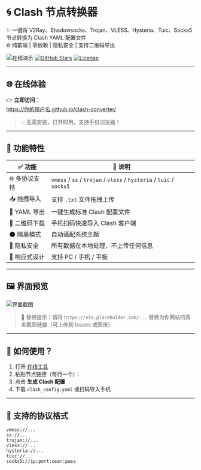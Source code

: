 # 🌀 Clash 节点转换器

✨ 一键将 V2Ray、Shadowsocks、Trojan、VLESS、Hysteria、Tuic、Socks5 节点转换为 Clash YAML 配置文件  
🌐 纯前端 | 零依赖 | 隐私安全 | 支持二维码导出

![在线演示](https://img.shields.io/badge/在线演示-%F0%9F%9A%80%20立即体验-brightgreen?style=for-the-badge&logo=github)
[![GitHub Stars](https://img.shields.io/github/stars/你的用户名/clash-converter?style=for-the-badge&logo=github)](https://github.com/你的用户名/clash-converter/stargazers)
[![License](https://img.shields.io/github/license/你的用户名/clash-converter?style=for-the-badge)](LICENSE)

---

## 🌐 在线体验

👉 **立即访问：**  
https://你的用户名.github.io/clash-converter/

> 💡 无需安装，打开即用，支持手机浏览器！

---

## 🎯 功能特性

| ✅ 功能 | 📝 说明 |
|--------|--------|
| 🌐 多协议支持 | `vmess` / `ss` / `trojan` / `vless` / `hysteria` / `tuic` / `socks5` |
| 📥 拖拽导入 | 支持 `.txt` 文件拖拽上传 |
| 📄 YAML 导出 | 一键生成标准 Clash 配置文件 |
| 📱 二维码下载 | 手机扫码快速导入 Clash 客户端 |
| 🌑 暗黑模式 | 自动适配系统主题 |
| 🔐 隐私安全 | 所有数据在本地处理，不上传任何信息 |
| 📱 响应式设计 | 支持 PC / 手机 / 平板 |

---

## 🖼️ 界面预览

![界面截图](https://via.placeholder.com/800x450/121212/3498db?text=Clash+Converter+Screenshot)

> 🔁 替换提示：请将 `https://via.placeholder.com/...` 替换为你网站的真实截图链接（可上传到 Issues 或图床）

---

## 🚀 如何使用？

1. 打开 [在线工具](https://mmacheng.github.io/clash-converter/index.html)
2. 粘贴节点链接（每行一个）：
3. 点击 **生成 Clash 配置**
4. 下载 `clash_config.yaml` 或扫码导入手机

---

## 🧩 支持的协议格式

```text
vmess://...
ss://...
trojan://...
vless://...
hysteria://...
tuic://...
socks5://ip:port:user:pass
